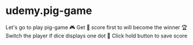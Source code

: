 # udemy.pig-game
Let's go to play pig-game 🎮
Get 💯 score first to will become the winner 🏆
Switch the player if dice displays one dot 🎲
Click hold button to save score
